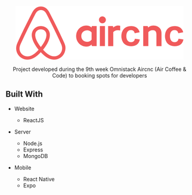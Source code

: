 <p align="center">
  <img src="mobile/src/assets/logo@3x.png" />
</p>

<p align="center">
Project developed during the 9th week Omnistack
Aircnc (Air Coffee & Code) to booking spots for developers
</p>

## Built With

- Website
  - ReactJS

- Server
  - Node.js
  - Express
  - MongoDB

- Mobile
  - React Native
  - Expo